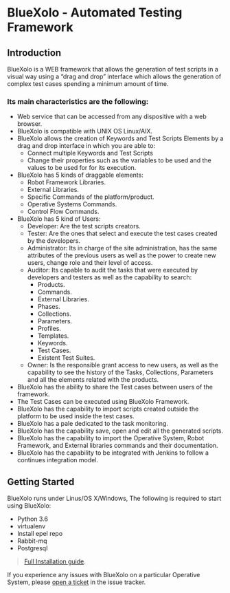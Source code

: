 # BlueXolo - Automated Testing Framework

## Introduction

BlueXolo is a WEB framework that allows the generation of test scripts in a visual way using a “drag and drop” interface which allows the generation of complex test cases spending a minimum amount of time. 

### Its main characteristics are the following:

- Web service that can be accessed from any dispositive with a web browser.
- BlueXolo is compatible with UNIX OS Linux/AIX.
- BlueXolo allows the creation of Keywords and Test Scripts Elements by a drag and drop interface in which you are able to:
	- Connect multiple Keywords and Test Scripts 
	- Change their properties such as the variables to be used and the values to be used for for its execution.
- BlueXolo has 5 kinds of draggable elements:
	- Robot Framework Libraries.
	- External Libraries.
 	- Specific Commands of the platform/product.
	- Operative Systems Commands.
	- Control Flow Commands.
- BlueXolo has 5 kind of Users:
	- Developer: Are the test scripts creators.
	- Tester: Are the ones that select and execute the test cases created by the developers.
	- Administrator: Its in charge of the site administration, has the same attributes of the previous users as well as the power to create new users, change role and their level of access.
	- Auditor: Its capable to audit the tasks that were executed by developers and testers as well as the capability to search:
      - Products.
      - Commands.
      - External Libraries.
      - Phases.
      - Collections.
      - Parameters.
      - Profiles.
      - Templates.
      - Keywords.
      - Test Cases.
      - Existent Test Suites.
    - Owner: Is the responsible grant access to new users, as well as the capability to see the history of the Tasks, Collections, Parameters and all the elements related with the products.
- BlueXolo has the ability to share the Test cases between users of the framework.
- The Test Cases can be executed using BlueXolo Framework.
- BlueXolo has the capability to import scripts created outside the platform to be used inside the test cases.
- BlueXolo has a pale dedicated to the task monitoring.
- BlueXolo has the capability save, open and edit all the generated scripts.
- BlueXolo has the capability to import the Operative System, Robot Framework, and External libraries commands and their documentation.
- BlueXolo has the capability to be integrated with Jenkins to follow a continues integration model.

## Getting Started

BlueXolo runs under Linus/OS X/Windows, The following is required to start using BlueXolo:

- Python 3.6
- virtualenv
- Install epel repo
- Rabbit-mq
- Postgresql

> [Full Installation guide](https://github.ibm.com/blue-xolo/blue-xolo-framework/blob/master/INSTALL.md).

If you experience any issues with BlueXolo on a particular Operative System, please [open a ticket](https://github.ibm.com/blue-xolo/blue-xolo-framework/issues/new/choose) in the issue tracker.
